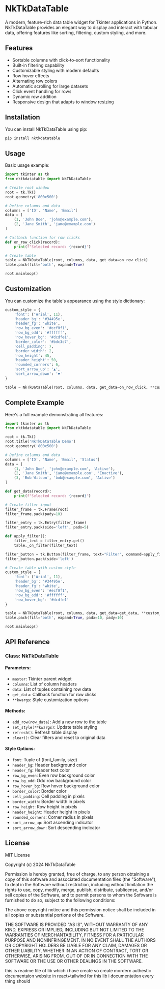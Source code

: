 # NkTkDataTable

A modern, feature-rich data table widget for Tkinter applications in Python. NkTkDataTable provides an elegant way to display and interact with tabular data, offering features like sorting, filtering, custom styling, and more.

## Features

- Sortable columns with click-to-sort functionality
- Built-in filtering capability
- Customizable styling with modern defaults
- Row hover effects
- Alternating row colors
- Automatic scrolling for large datasets
- Click event handling for rows
- Dynamic row addition
- Responsive design that adapts to window resizing

## Installation

You can install NkTkDataTable using pip:

```bash
pip install nktkdatatable
```

## Usage

Basic usage example:

```python
import tkinter as tk
from nktkdatatable import NkTkDataTable

# Create root window
root = tk.Tk()
root.geometry('800x500')

# Define columns and data
columns = ['ID', 'Name', 'Email']
data = [
    (1, 'John Doe', 'john@example.com'),
    (2, 'Jane Smith', 'jane@example.com')
]

# Callback function for row clicks
def on_row_click(record):
    print(f"Selected record: {record}")

# Create table
table = NkTkDataTable(root, columns, data, get_data=on_row_click)
table.pack(fill='both', expand=True)

root.mainloop()
```

## Customization

You can customize the table's appearance using the style dictionary:

```python
custom_style = {
    'font': ('Arial', 11),
    'header_bg': '#34495e',
    'header_fg': 'white',
    'row_bg_even': '#ecf0f1',
    'row_bg_odd': '#ffffff',
    'row_hover_bg': '#dcdfe1',
    'border_color': '#bdc3c7',
    'cell_padding': 7,
    'border_width': 2,
    'row_height': 45,
    'header_height': 50,
    'rounded_corners': 6,
    'sort_arrow_up': '▲',
    'sort_arrow_down': '▼'
}

table = NkTkDataTable(root, columns, data, get_data=on_row_click, **custom_style)
```

## Complete Example

Here's a full example demonstrating all features:

```python
import tkinter as tk
from nktkdatatable import NkTkDataTable

root = tk.Tk()
root.title('NkTkDataTable Demo')
root.geometry('800x500')

# Define columns and data
columns = ['ID', 'Name', 'Email', 'Status']
data = [
    (1, 'John Doe', 'john@example.com', 'Active'),
    (2, 'Jane Smith', 'jane@example.com', 'Inactive'),
    (3, 'Bob Wilson', 'bob@example.com', 'Active')
]

def get_data(record):
    print(f"Selected record: {record}")

# Create filter input
filter_frame = tk.Frame(root)
filter_frame.pack(pady=10)

filter_entry = tk.Entry(filter_frame)
filter_entry.pack(side='left', padx=5)

def apply_filter():
    filter_text = filter_entry.get()
    table._on_filter(filter_text)

filter_button = tk.Button(filter_frame, text="Filter", command=apply_filter)
filter_button.pack(side='left')

# Create table with custom style
custom_style = {
    'font': ('Arial', 11),
    'header_bg': '#34495e',
    'header_fg': 'white',
    'row_bg_even': '#ecf0f1',
    'row_bg_odd': '#ffffff',
    'row_hover_bg': '#dcdfe1'
}

table = NkTkDataTable(root, columns, data, get_data=get_data, **custom_style)
table.pack(fill='both', expand=True, padx=10, pady=10)

root.mainloop()
```

## API Reference

### Class: NkTkDataTable

#### Parameters:
- `master`: Tkinter parent widget
- `columns`: List of column headers
- `data`: List of tuples containing row data
- `get_data`: Callback function for row clicks
- `**kwargs`: Style customization options

#### Methods:
- `add_row(row_data)`: Add a new row to the table
- `set_style(**kwargs)`: Update table styling
- `refresh()`: Refresh table display
- `clear()`: Clear filters and reset to original data

#### Style Options:
- `font`: Tuple of (font_family, size)
- `header_bg`: Header background color
- `header_fg`: Header text color
- `row_bg_even`: Even row background color
- `row_bg_odd`: Odd row background color
- `row_hover_bg`: Row hover background color
- `border_color`: Border color
- `cell_padding`: Cell padding in pixels
- `border_width`: Border width in pixels
- `row_height`: Row height in pixels
- `header_height`: Header height in pixels
- `rounded_corners`: Corner radius in pixels
- `sort_arrow_up`: Sort ascending indicator
- `sort_arrow_down`: Sort descending indicator

## License

MIT License

Copyright (c) 2024 NkTkDataTable

Permission is hereby granted, free of charge, to any person obtaining a copy
of this software and associated documentation files (the "Software"), to deal
in the Software without restriction, including without limitation the rights
to use, copy, modify, merge, publish, distribute, sublicense, and/or sell
copies of the Software, and to permit persons to whom the Software is
furnished to do so, subject to the following conditions:

The above copyright notice and this permission notice shall be included in all
copies or substantial portions of the Software.

THE SOFTWARE IS PROVIDED "AS IS", WITHOUT WARRANTY OF ANY KIND, EXPRESS OR
IMPLIED, INCLUDING BUT NOT LIMITED TO THE WARRANTIES OF MERCHANTABILITY,
FITNESS FOR A PARTICULAR PURPOSE AND NONINFRINGEMENT. IN NO EVENT SHALL THE
AUTHORS OR COPYRIGHT HOLDERS BE LIABLE FOR ANY CLAIM, DAMAGES OR OTHER
LIABILITY, WHETHER IN AN ACTION OF CONTRACT, TORT OR OTHERWISE, ARISING FROM,
OUT OF OR IN CONNECTION WITH THE SOFTWARE OR THE USE OR OTHER DEALINGS IN THE
SOFTWARE.



this is readme file of lib which i have create 
so create mordern authestic documentaion website in react+tailwind for this lib 
i documentation every thing should
